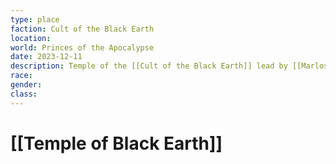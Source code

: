 ```yaml
---
type: place
faction: Cult of the Black Earth
location: 
world: Princes of the Apocalypse
date: 2023-12-11
description: Temple of the [[Cult of the Black Earth]] lead by [[Marlos Urnrayle]]
race: 
gender: 
class:
---
```

# [[Temple of Black Earth]]

